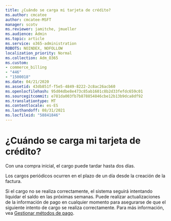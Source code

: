 ```yaml
---
title: ¿Cuándo se carga mi tarjeta de crédito?
ms.author: cmcatee
author: cmcatee-MSFT
manager: scotv
ms.reviewer: jamitche, jmueller
ms.audience: Admin
ms.topic: article
ms.service: o365-administration
ROBOTS: NOINDEX, NOFOLLOW
localization_priority: Normal
ms.collection: Adm_O365
ms.custom:
- commerce_billing
- "446"
- "1500018"
ms.date: 04/21/2020
ms.assetid: 43db851f-f5e5-4849-8222-2c8ac26acb60
ms.openlocfilehash: 95d04dbe8e473c85ab1601c8b2d33fefdc659c01
ms.sourcegitcommit: e781da003fb7b878854846cbe12b13b9dca8df92
ms.translationtype: MT
ms.contentlocale: es-ES
ms.lasthandoff: 08/31/2021
ms.locfileid: "58841846"
---
```

# <a name="when-is-my-credit-card-charged"></a>¿Cuándo se carga mi tarjeta de crédito?

Con una compra inicial, el cargo puede tardar hasta dos días.
  
Los cargos periódicos ocurren en el plazo de un día desde la creación de la factura.
  
Si el cargo no se realiza correctamente, el sistema seguirá intentando liquidar el saldo en las próximas semanas. Puede realizar actualizaciones de la información de pago en cualquier momento para asegurarse de que el siguiente intento de cargo se realiza correctamente. Para más información, vea [Gestionar métodos de pago](https://docs.microsoft.com/microsoft-365/commerce/billing-and-payments/manage-payment-methods).